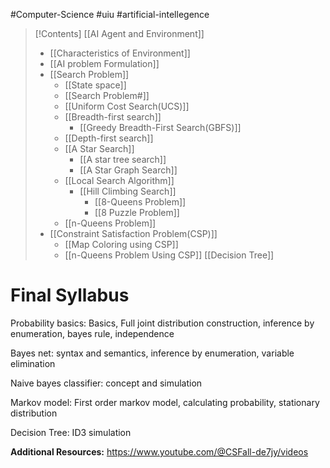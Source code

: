 #Computer-Science #uiu #artificial-intellegence

>[!Contents]
>[[AI Agent and Environment]]
> 	- [[Characteristics of Environment]]
> - [[AI problem Formulation]]
> - [[Search Problem]]
> 	- [[State space]]
> 	- [[Search Problem#]]
> 	- [[Uniform Cost Search(UCS)]]
> 	- [[Breadth-first search]]
> 		- [[Greedy Breadth-First Search(GBFS)]]
> 	- [[Depth-first search]]
> 	- [[A Star Search]]
> 		- [[A star tree search]]
> 		- [[A Star Graph Search]]
> 	- [[Local Search Algorithm]] 
> 		- [[Hill Climbing Search]]
> 			- [[8-Queens Problem]]
> 			- [[8 Puzzle Problem]]
> 	- [[n-Queens Problem]]
> - [[Constraint Satisfaction Problem(CSP)]]
> 	- [[Map Coloring using CSP]]
> 	- [[n-Queens Problem Using CSP]]
> [[Decision Tree]]
> 

# Final Syllabus

Probability basics: Basics, Full joint distribution construction, inference by enumeration, bayes rule, independence   

Bayes net: syntax and semantics, inference by enumeration, variable elimination

Naive bayes classifier: concept and simulation

Markov model: First order markov model, calculating probability, stationary distribution

Decision Tree: ID3 simulation



**Additional Resources:**
https://www.youtube.com/@CSFall-de7jy/videos




